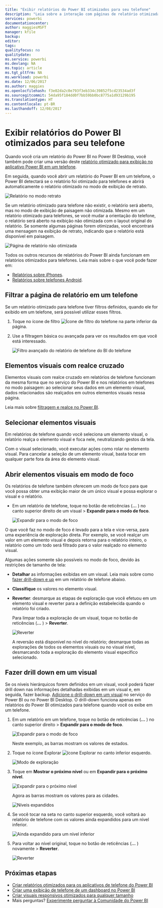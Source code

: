 ```yaml
---
title: "Exibir relatórios do Power BI otimizados para seu telefone"
description: "Leia sobre a interação com páginas de relatório otimizadas para exibição em aplicativos do Power BI."
services: powerbi
documentationcenter: 
author: maggiesMSFT
manager: kfile
backup: 
editor: 
tags: 
qualityfocus: no
qualitydate: 
ms.service: powerbi
ms.devlang: NA
ms.topic: article
ms.tgt_pltfrm: NA
ms.workload: powerbi
ms.date: 12/06/2017
ms.author: maggies
ms.openlocfilehash: f3e02da2c0e793f3eb334c39852f5cd23534ad3f
ms.sourcegitcommit: 54da95f184dd0f7bb59bb0bc8775a1d93129b195
ms.translationtype: HT
ms.contentlocale: pt-BR
ms.lasthandoff: 12/08/2017
---
```

# <a name="view-power-bi-reports-optimized-for-your-phone"></a>Exibir relatórios do Power BI otimizados para seu telefone
Quando você cria um relatório do Power BI no Power BI Desktop, você também pode criar uma versão deste [relatório otimizado para exibição no aplicativo Power BI em um telefone](desktop-create-phone-report.md).

Em seguida, quando você abrir um relatório do Power BI em um telefone, o Power BI detectará se o relatório foi otimizado para telefones e abrirá automaticamente o relatório otimizado no modo de exibição de retrato.

![Relatório no modo retrato](media/mobile-apps-view-phone-report/07-power-bi-phone-report-portrait.png)

Se um relatório otimizado para telefone não existir, o relatório será aberto, mas no modo de exibição de paisagem não otimizada. Mesmo em um relatório otimizado para telefones, se você mudar a orientação do telefone, o relatório será aberto na exibição não otimizada com o layout original do relatório. Se somente algumas páginas forem otimizadas, você encontrará uma mensagem na exibição de retrato, indicando que o relatório está disponível em paisagem.

![Página de relatório não otimizada](media/mobile-apps-view-phone-report/06-power-bi-phone-report-page-not-optimized.png)

Todos os outros recursos de relatórios do Power BI ainda funcionam em relatórios otimizados para telefones. Leia mais sobre o que você pode fazer em:

* [Relatórios sobre iPhones](mobile-reports-in-the-mobile-apps.md). 
* [Relatórios sobre telefones Android](mobile-reports-in-the-mobile-apps.md).

## <a name="filter-the-report-page-on-a-phone"></a>Filtrar a página de relatório em um telefone
Se um relatório otimizado para telefone tiver filtros definidos, quando ele for exibido em um telefone, será possível utilizar esses filtros. 

1. Toque no ícone de filtro ![Ícone de filtro do telefone](media/mobile-apps-view-phone-report/power-bi-phone-filter-icon.png) na parte inferior da página. 
2. Use a filtragem básica ou avançada para ver os resultados em que você está interessado.
   
    ![Filtro avançado do relatório de telefone do BI do telefone](media/mobile-apps-view-phone-report/power-bi-iphone-advanced-filter-toronto.gif)

## <a name="cross-highlight-visuals"></a>Elementos visuais com realce cruzado
Elementos visuais com realce cruzado em relatórios de telefone funcionam da mesma forma que no serviço do Power BI e nos relatórios em telefones no modo paisagem: ao selecionar seus dados em um elemento visual, dados relacionados são realçados em outros elementos visuais nessa página.

Leia mais sobre [filtragem e realce no Power BI](power-bi-reports-filters-and-highlighting.md).

## <a name="select-visuals"></a>Selecionar elementos visuais
Em relatórios de telefone quando você seleciona um elemento visual, o relatório realça o elemento visual e foca nele, neutralizando gestos da tela.

Com o visual selecionado, você executar ações como rolar no elemento visual. Para cancelar a seleção de um elemento visual, basta tocar em qualquer parte fora da área do elemento visual.

## <a name="open-visuals-in-focus-mode"></a>Abrir elementos visuais em modo de foco
Os relatórios de telefone também oferecem um modo de foco para que você possa obter uma exibição maior de um único visual e possa explorar o visual e o relatório.

* Em um relatório de telefone, toque no botão de reticências (**...** ) no canto superior direito de um visual > **Expandir para o modo de foco**.
  
    ![Expandir para o modo de foco](media/mobile-apps-view-phone-report/power-bi-phone-report-focus-mode.png)

O que você faz no modo de foco é levado para a tela e vice-versa, para uma experiência de exploração direta. Por exemplo, se você realçar um valor em um elemento visual e depois retorna para o relatório inteiro, o relatório como um todo será filtrado para o valor realçado no elemento visual.

Algumas ações somente são possíveis no modo de foco, devido às restrições de tamanho de tela:

* **Detalhar** as informações exibidas em um visual. Leia mais sobre como [fazer drill-down e up](mobile-apps-view-phone-report.md#drill-down-in-a-visual) em um relatório de telefone abaixo.
* **Classifique** os valores no elemento visual.
* **Reverter**: desmarque as etapas de exploração que você efetuou em um elemento visual e reverter para a definição estabelecida quando o relatório foi criado.
  
    Para limpar toda a exploração de um visual, toque no botão de reticências (**...** ) > **Reverter**.
  
    ![Reverter](media/mobile-apps-view-phone-report/power-bi-phone-report-revert-levels.png)
  
    A reversão está disponível no nível do relatório; desmarque todas as explorações de todos os elementos visuais ou no visual nível, desmarcando toda a exploração do elemento visual específico selecionado.   

## <a name="drill-down-in-a-visual"></a>Fazer drill down em um visual
Se os níveis hierárquicos forem definidos em um visual, você poderá fazer drill down nas informações detalhadas exibidas em um visual e, em seguida, fazer backup. [Adicione o drill-down em um visual](power-bi-visualization-drill-down.md) no serviço do Power BI ou no Power BI Desktop. O drill-down funciona apenas em relatórios do Power BI otimizados para telefone quando você os exibe em um telefone. 

1. Em um relatório em um telefone, toque no botão de reticências (**...** ) no canto superior direito > **Expandir para o modo de foco**.
   
    ![Expandir para o modo de foco](media/mobile-apps-view-phone-report/power-bi-phone-report-focus-mode.png)
   
    Neste exemplo, as barras mostram os valores de estados.
2. Toque no ícone Explorar ![ícone Explorar](media/mobile-apps-view-phone-report/power-bi-phone-report-explore-icon.png) no canto inferior esquerdo.
   
    ![Modo de exploração](media/mobile-apps-view-phone-report/power-bi-phone-report-explore-mode.png)
3. Toque em **Mostrar o próximo nível** ou em **Expandir para o próximo nível**.
   
    ![Expandir para o próximo nível](media/mobile-apps-view-phone-report/power-bi-phone-report-expand-levels.png)
   
    Agora as barras mostram os valores para as cidades.
   
    ![Níveis expandidos](media/mobile-apps-view-phone-report/power-bi-phone-report-expanded-levels.png)
4. Se você tocar na seta no canto superior esquerdo, você voltará ao relatório de telefone com os valores ainda expandidos para um nível inferior.
   
    ![Ainda expandido para um nível inferior](media/mobile-apps-view-phone-report/power-bi-back-to-phone-report-expanded-levels.png)
5. Para voltar ao nível original, toque no botão de reticências (**...** ) novamente > **Reverter**.
   
    ![Reverter](media/mobile-apps-view-phone-report/power-bi-phone-report-revert-levels.png)

## <a name="next-steps"></a>Próximas etapas
* [Criar relatórios otimizados para os aplicativos de telefone do Power BI](desktop-create-phone-report.md)
* [Criar uma exibição de telefone de um dashboard no Power BI](service-create-dashboard-mobile-phone-view.md)
* [Criar visuais responsivos otimizados para qualquer tamanho](desktop-create-responsive-visuals.md)
* Mais perguntas? [Experimente perguntar à Comunidade do Power BI](http://community.powerbi.com/)

